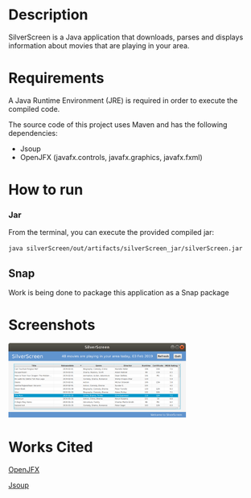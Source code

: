 # Description

SilverScreen is a Java application that downloads, parses and displays information about movies that are playing in your area.

# Requirements

A Java Runtime Environment (JRE) is required in order to execute the compiled code.

The source code of this project uses Maven and has the following dependencies:
- Jsoup
- OpenJFX (javafx.controls, javafx.graphics, javafx.fxml)

# How to run

### Jar

From the terminal, you can execute the provided compiled jar:

`java silverScreen/out/artifacts/silverScreen_jar/silverScreen.jar`

## Snap

Work is being done to package this application as a Snap package

# Screenshots

<img src="assets/SilverScreen_lm_GUI.png" alt="SilverScreen latest movies GUI" style="height: 70%; width: 70%;"/>

# Works Cited
[OpenJFX](https://openjfx.io/ "OpenJFX website")

[Jsoup](https://jsoup.org/ "Jsoup website")

